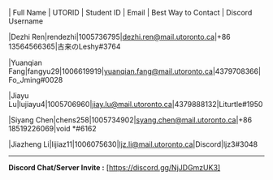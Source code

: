 | Full Name    | UTORID | Student ID | Email | Best Way to Contact | Discord Username

|Dezhi Ren|rendezhi|1005736795|dezhi.ren@mail.utoronto.ca|+86 13564566365|古来のLeshy#3764

|Yuanqian Fang|fangyu29|1006619919|yuanqian.fang@mail.utoronto.ca|4379708366|Fo_Jming#0028

|Jiayu Lu|lujiayu4|1005706960|jiay.lu@mail.utoronto.ca|4379888132|Liturtle#1950

|Siyang Chen|chens258|1005734902|syang.chen@mail.utoronto.ca|+86 18519226069|void *#6162

|Jiazheng Li|lijiaz11|1006075630|ljz.li@mail.utoronto.ca|Discord|ljz3#3048


---
**Discord Chat/Server Invite :** [https://discord.gg/NjJDGmzUK3]
